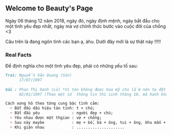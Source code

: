 ## Welcome to Beauty's Page
Ngày 06 tháng 12 năm 2018, ngày đó, ngày định mệnh, ngày bắt đầu cho một tình yêu đẹp nhất, ngày mà vợ chính thức bước vào cuộc đời của chồng <3

Câu trên là đang ngôn tình các bạn ạ, àhu. Dưới đây mới là sự thật này !!!!!


### Real Facts

Để định nghĩa cho một tình yêu đẹp, phải có những yếu tố sau:

```markdown
Trai: Nguyễn Văn Quang (Sún)
      17/07/1997
      
Gái : Phan Thị Oanh (Lù) *Vì tên không được hoa mỹ cho lắm nên tự đặt luôn cho mình là Hoa Oanh*
      02/01/1997 (Theo một số thông tin thì sinh tháng 10, má Xanh khai gì lệch tận 9 tháng -_-)

Cách xưng hô theo từng cung bậc tình cảm:
  + Bắt đầu dấu hiệu tán tỉnh: t + chú;
  + Bắt đầu yêu              : người đẹp + chú;
  + Yêu nhau được một thgian : vợ + chồng;
  + Sau này maybe            : mẹ + bố, bà + ông, tui + ông, khu mấn + khu mấn,...
  + Khi giận nhau            : .....................
 
```



